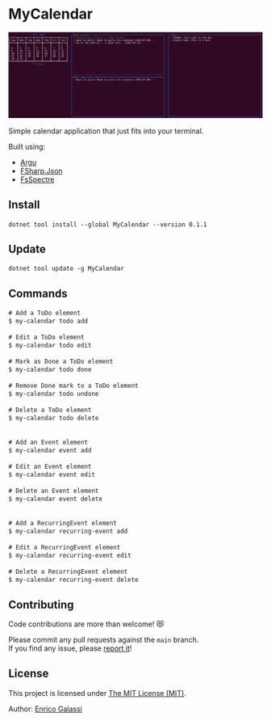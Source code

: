 # MyCalendar

![Showcase](https://raw.githubusercontent.com/galassie/my-calendar/main/assets/Showcase.png)

Simple calendar application that just fits into your terminal.

Built using:
- [Argu](https://github.com/fsprojects/Argu)
- [FSharp.Json](https://github.com/fsprojects/FSharp.Json)
- [FsSpectre](https://github.com/galassie/fs-spectre)

## Install

```shell
dotnet tool install --global MyCalendar --version 0.1.1
```

## Update

```shell
dotnet tool update -g MyCalendar
```

## Commands

``` shell
# Add a ToDo element
$ my-calendar todo add

# Edit a ToDo element
$ my-calendar todo edit

# Mark as Done a ToDo element
$ my-calendar todo done

# Remove Done mark to a ToDo element
$ my-calendar todo undone

# Delete a ToDo element
$ my-calendar todo delete


# Add an Event element
$ my-calendar event add

# Edit an Event element
$ my-calendar event edit

# Delete an Event element
$ my-calendar event delete


# Add a RecurringEvent element
$ my-calendar recurring-event add

# Edit a RecurringEvent element
$ my-calendar recurring-event edit

# Delete a RecurringEvent element
$ my-calendar recurring-event delete
```
## Contributing

Code contributions are more than welcome! 😻

Please commit any pull requests against the `main` branch.  
If you find any issue, please [report it](https://github.com/galassie/my-calendar/issues)!

## License

This project is licensed under [The MIT License (MIT)](https://raw.githubusercontent.com/galassie/my-calendar/master/LICENSE.md).

Author: [Enrico Galassi](https://twitter.com/enricogalassi88)